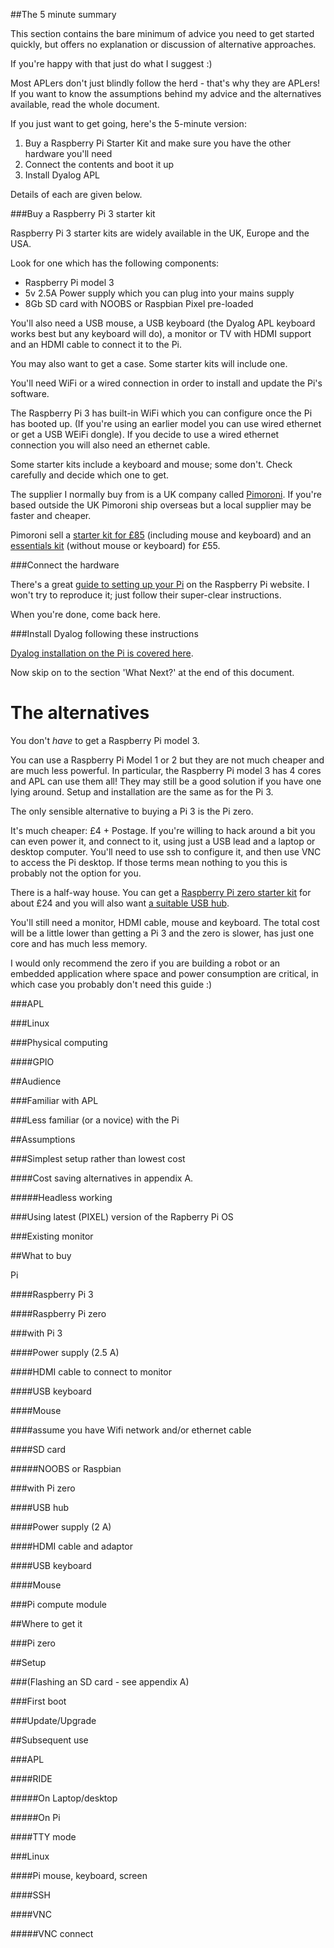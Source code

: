 
##The 5 minute summary

This section contains the bare minimum of advice you need to get started quickly,
but offers no explanation or discussion of alternative approaches. 

If you're happy with that just do what I suggest :) 

Most APLers don't just blindly follow the herd - that's why they are APLers!
If you want to know the assumptions behind my advice and the alternatives available, read the whole document. 

If you just want to get going, here's the 5-minute version: 

  1. Buy a Raspberry Pi Starter Kit and make sure you have the other hardware you'll need 
  2. Connect the contents and boot it up 
  3. Install Dyalog APL 

Details of each are given below.

###Buy a Raspberry Pi 3 starter kit

Raspberry Pi 3 starter kits are widely available in the UK, Europe and the USA. 

Look for one which has the following components: 

  * Raspberry Pi model 3 
  * 5v 2.5A Power supply which you can plug into your mains supply 
  * 8Gb SD card with NOOBS or Raspbian Pixel pre-loaded

You'll also need a USB mouse, a USB keyboard (the Dyalog APL keyboard works best but any keyboard will do), a monitor or TV with HDMI support and an HDMI cable to connect it to the Pi. 

You may also want to get a case. Some starter kits will include one. 

You'll need WiFi or a wired connection in order to install and update the Pi's software. 

The Raspberry Pi 3 has built-in WiFi which you can configure once the Pi has booted up.
(If you're using an earlier model you can use wired ethernet or get a USB WEiFi dongle).
If you decide to use a wired ethernet connection you will also need an ethernet cable. 

Some starter kits include a keyboard and mouse; some don't. Check carefully and decide which one to get. 

The supplier I normally buy from is a UK company called [Pimoroni](https://shop.pimoroni.com/).
If you're based outside the UK Pimoroni ship overseas but a local supplier may be faster and cheaper. 

Pimoroni sell a [starter kit for £85](https://shop.pimoroni.com/products/raspberry-pi-3-starter-kit)
(including mouse and keyboard) and
an [essentials kit](https://shop.pimoroni.com/products/raspberry-pi-3-essentials-kit) (without mouse or keyboard)
for £55. 

###Connect the hardware

There's a great [guide to setting up your Pi](https://www.raspberrypi.org/learning/hardware-guide/) on the Raspberry
Pi website. I won't try to reproduce it; just follow their super-clear instructions.

When you're done, come back here.


###Install Dyalog following these instructions

[Dyalog installation on the Pi is covered here](http://packages.dyalog.com/).

Now skip on to the section 'What Next?' at the end of this document.

# The alternatives

You don't *have* to get a Raspberry Pi model 3.

You can use a Raspberry Pi Model 1 or 2 but they are not much cheaper and are much less powerful. In particular, the
Raspberry Pi model 3 has 4 cores and APL can use them all! They may still be a good solution
if you have one lying around. Setup and installation are the same as for the Pi 3.

The only sensible alternative to buying a Pi 3 is the Pi zero.

It's much cheaper: £4 + Postage. If you're willing to hack around a bit you can even power it, and connect to it,
using just a USB lead and a laptop or desktop computer. You'll need to use ssh to configure it, and then use VNC
to access the Pi desktop. If those terms mean nothing to you this is probably not the option for you.
 
There is a half-way house. You can get
a [Raspberry Pi zero starter kit](https://shop.pimoroni.com/products/pi-zero-complete-starter-kit) for about £24 and you
will also want
[a suitable USB hub](https://shop.pimoroni.com/products/three-port-usb-hub-with-ethernet-and-microb-connector).

You'll still need a monitor, HDMI cable, mouse and keyboard. The total cost will be a little lower than getting a Pi 3
and the zero is slower, has just one core and has much less memory.

I would only recommend the zero if you are building a robot or an embedded application where space and power
consumption are critical, in which case you probably don't need this guide :) 




###APL



###Linux



###Physical computing



####GPIO



##Audience



###Familiar with APL



###Less familiar (or a novice) with the Pi



##Assumptions



###Simplest setup rather than lowest cost



####Cost saving alternatives in appendix A.



#####Headless working



###Using latest (PIXEL) version of the Rapberry Pi OS



###Existing monitor



##What to buy



Pi 


####Raspberry Pi 3



####Raspberry Pi zero



###with Pi 3



####Power supply (2.5 A)



####HDMI cable to connect to monitor



####USB keyboard



####Mouse



####assume you have Wifi network and/or ethernet cable



####SD card



#####NOOBS or Raspbian



###with Pi zero



####USB hub



####Power supply (2 A)



####HDMI cable and adaptor



####USB keyboard



####Mouse



###Pi compute module



##Where to get it



###Pi zero



##Setup



###(Flashing an SD card - see appendix A)



###First boot



###Update/Upgrade



##Subsequent use



###APL



####RIDE



#####On Laptop/desktop



#####On Pi



####TTY mode



###Linux



####Pi mouse, keyboard, screen



####SSH



####VNC



#####VNC connect

